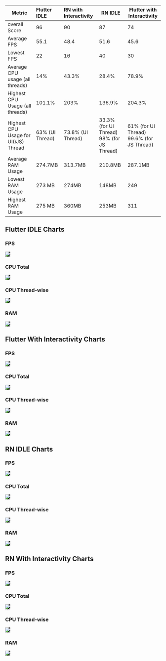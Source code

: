 | Metric                               | Flutter IDLE    | RN with Interactivity | RN IDLE                                         | Flutter with Interactivity                      |
| ------------------------------------ | :-------------- | :-------------------- | ----------------------------------------------- | ----------------------------------------------- |
| overall Score                        | 96              | 90                    | 87                                              | 74                                              |
| Average FPS                          | 55.1            | 48.4                  | 51.6                                            | 45.6                                            |
| Lowest FPS                           | 22              | 16                    | 40                                              | 30                                              |
| Average CPU usage (all threads)      | 14%             | 43.3%                 | 28.4%                                           | 78.9%                                           |
| Highest CPU Usage (all threads)      | 101.1%          | 203%                  | 136.9%                                          | 204.3%                                          |
| Highest CPU Usage for UI(/JS) Thread | 63% (UI Thread) | 73.8% (UI Thread)     | 33.3% (for UI Thread) <br/> 98% (for JS Thread) | 61% (for UI Thread) <br/> 99.6% (for JS Thread) |
| Average RAM Usage                    | 274.7MB         | 313.7MB               | 210.8MB                                         | 287.1MB                                         |
| Lowest RAM Usage                     | 273 MB          | 274MB                 | 148MB                                           | 249                                             |
| Highest RAM Usage                    | 275 MB          | 360MB                 | 253MB                                           | 311                                             |

## Flutter IDLE Charts

### FPS

<img src="./Flutter%20IDLE/FPS.svg" style="background:black">

### CPU Total

<img src = "./Flutter%20IDLE/TotalxCPUxUsagexxxx.svg" style="background:black">

### CPU Thread-wise

<img src = "./Flutter%20IDLE/CPUxUsagexperxthreadxxxx.svg" style="background:black">

### RAM

<img src = "./Flutter%20IDLE/RAMxUsagexxMBx.svg" style="background:black">

## Flutter With Interactivity Charts

### FPS

<img src="./Flutter_interactivity/FPS.svg" style="background:black">

### CPU Total

<img src = "./Flutter_interactivity/TotalxCPUxUsagexxxx.svg" style="background:black">

### CPU Thread-wise

<img src = "./Flutter_interactivity/CPUxUsagexperxthreadxxxx.svg" style="background:black">

### RAM

<img src = "./Flutter_interactivity/RAMxUsagexxMBx.svg" style="background:black">

## RN IDLE Charts

### FPS

<img src = "./RN_IDLE/FPS.svg" style="background:black">

### CPU Total

<img src = "./RN_IDLE/TotalxCPUxUsagexxxx.svg" style="background:black">

### CPU Thread-wise

<img src = "./RN_IDLE/CPUxUsagexperxthreadxxxx.svg" style="background:black">

### RAM

<img src = "./RN_IDLE/RAMxUsagexxMBx.svg" style="background:black">

## RN With Interactivity Charts

### FPS

<img src = "./RN_interactivity/FPS.svg" style="background:black">

### CPU Total

<img src = "./RN_interactivity/TotalxCPUxUsagexxxx.svg" style="background:black">

### CPU Thread-wise

<img src = "./RN_interactivity/CPUxUsagexperxthreadxxxx.svg" style="background:black">

### RAM

<img src = "./RN_interactivity/RAMxUsagexxMBx.svg" style="background:black">
